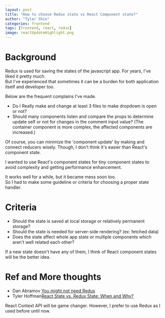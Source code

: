 ```yaml
---
layout: post
title: "How to choose Redux state vs React Component state?"
author: "Tyler Shin"
categories: frontend
tags: [frontend, react, redux]
image: reactUpdateHighlight.png
---
```


# Background
Redux is used for saving the states of the javascript app. For years, I've liked it pretty much.  
But I've experienced that sometimes it can be a burden for both application itself and developer too.  

Below are the frequent complains I've made.  

- Do I Really make and change at least 3 files to make dropdown is open or not?
- Should many components listen and compare the props to determine update self or not for changes in the comment input value? (The container component is more complex, the affected components are increased.)

Of course, you can minimize the 'component update' by making and connect reducers wisely. Though, I don't think it's easier than React's component state.  

I wanted to use React's component states for tiny component states to avoid complexity and getting performance enhancement.  

It works well for a while, but it became mess soon too.  
So I had to make some guideline or criteria for choosing a proper state handler.

# Criteria
- Should the state is saved at local storage or relatively permanent storage?
- Should the state is needed for server-side rendering? (ex: fetched data)
- Does the state affect whole app state or multiple components which aren't well related each other?

If a new state doesn't have any of them, I think of React component states will be the better idea.  

# Ref and More thoughts
- Dan Abramov [You might not need Redux](https://medium.com/@dan_abramov/you-might-not-need-redux-be46360cf367)  
- Tyler Hoffman[React State vs. Redux State: When and Why?](https://spin.atomicobject.com/2017/06/07/react-state-vs-redux-state/)

React Context API will be game changer. However, I prefer to use Redux as I used before until now.
